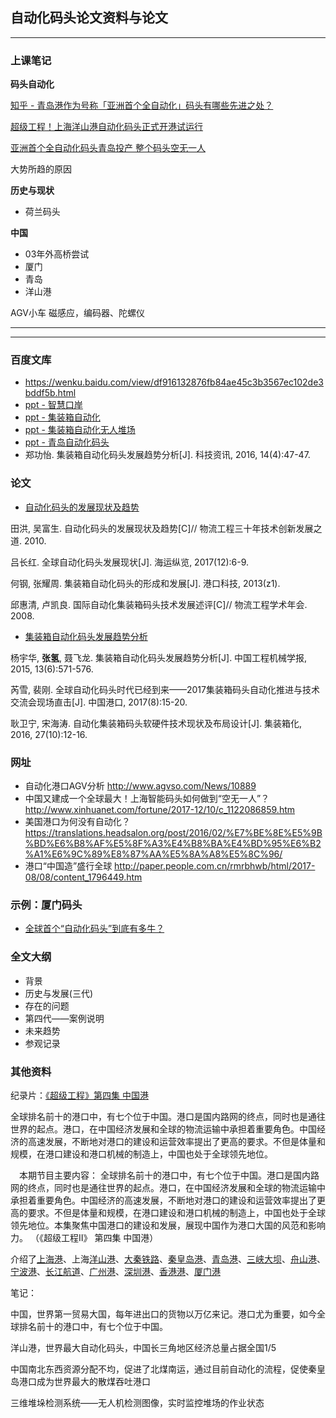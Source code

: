 ## **自动化码头论文资料与论文**

---

### 上课笔记

**码头自动化**

[知乎 - 青岛港作为号称「亚洲首个全自动化」码头有哪些先进之处？](https://www.zhihu.com/question/59753843)

[超级工程！上海洋山港自动化码头正式开港试运行](http://auto.sina.com.cn/j_kandian.d.html?docid=fypnqvn2820559&subch=bauto)

[亚洲首个全自动化码头青岛投产 整个码头空无一人](http://finance.ifeng.com/a/20170512/15369831_0.shtml)

大势所趋的原因

**历史与现状**

- 荷兰码头

**中国**

- 03年外高桥尝试
- 厦门
- 青岛
- 洋山港

AGV小车 磁感应，编码器、陀螺仪

---

---



### 百度文库

- https://wenku.baidu.com/view/df916132876fb84ae45c3b3567ec102de3bddf5b.html
- [ppt - 智慧口岸](https://wenku.baidu.com/view/d0dfff5f7ed5360cba1aa8114431b90d6c8589fc.html?from=search)
- [ppt - 集装箱自动化](https://wenku.baidu.com/view/03afc4d2a6c30c2258019e80.html?from=search)
- [ppt - 集装箱自动化无人堆场](https://wenku.baidu.com/view/03afc4d2a6c30c2258019e80.html?from=search)
- [ppt - 青岛自动化码头](https://wenku.baidu.com/view/e2a5a3990b1c59eef9c7b486.html?from=search)
- 郑功怡. 集装箱自动化码头发展趋势分析[J]. 科技资讯, 2016, 14(4):47-47.



### 论文

- [自动化码头的发展现状及趋势](http://www.docin.com/p-1778745613.html)

田洪, 吴富生. 自动化码头的发展现状及趋势[C]// 物流工程三十年技术创新发展之道. 2010.

吕长红. 全球自动化码头发展现状[J]. 海运纵览, 2017(12):6-9. 

何钢, 张耀周. 集装箱自动化码头的形成和发展[J]. 港口科技, 2013(z1). 

邱惠清, 卢凯良. 国际自动化集装箱码头技术发展述评[C]// 物流工程学术年会. 2008. 

- [集装箱自动化码头发展趋势分析](https://wenku.baidu.com/view/2ead95c46c175f0e7cd137f0.html)

杨宇华, **张氢**, 聂飞龙. 集装箱自动化码头发展趋势分析[J]. 中国工程机械学报, 2015, 13(6):571-576. 

芮雪, 裴刚. 全球自动化码头时代已经到来——2017集装箱码头自动化推进与技术交流会现场直击[J]. 中国港口, 2017(8):15-20. 

耿卫宁, 宋海涛. 自动化集装箱码头软硬件技术现状及布局设计[J]. 集装箱化, 2016, 27(10):12-16. 



### 网址

- 自动化港口AGV分析 http://www.agvso.com/News/10889
- 中国又建成一个全球最大！上海智能码头如何做到“空无一人”？ http://www.xinhuanet.com/fortune/2017-12/10/c_1122086859.htm
- 美国港口为何没有自动化？ https://translations.headsalon.org/post/2016/02/%E7%BE%8E%E5%9B%BD%E6%B8%AF%E5%8F%A3%E4%B8%BA%E4%BD%95%E6%B2%A1%E6%9C%89%E8%87%AA%E5%8A%A8%E5%8C%96/
- 港口“中国造”盛行全球 http://paper.people.com.cn/rmrbhwb/html/2017-08/08/content_1796449.htm

### 





### 示例：厦门码头

- [全球首个“自动化码头”到底有多牛？](http://www.sohu.com/a/167826978_99926688)



### 全文大纲

- 背景
- 历史与发展(三代)
- 存在的问题
- 第四代——案例说明
- 未来趋势
- 参观记录





### 其他资料

纪录片：[《超级工程》第四集 中国港](http://tv.cctv.com/2016/10/04/VIDE4WFjhtGyhyDAEo86lsRv161004.shtml)

​        全球排名前十的港口中，有七个位于中国。港口是国内路网的终点，同时也是通往世界的起点。港口，在中国经济发展和全球的物流运输中承担着重要角色。中国经济的高速发展，不断地对港口的建设和运营效率提出了更高的要求。不但是体量和规模，在港口建设和港口机械的制造上，中国也处于全球领先地位。

　本期节目主要内容： 全球排名前十的港口中，有七个位于中国。港口是国内路网的终点，同时也是通往世界的起点。港口，在中国经济发展和全球的物流运输中承担着重要角色。中国经济的高速发展，不断地对港口的建设和运营效率提出了更高的要求。不但是体量和规模，在港口建设和港口机械的制造上，中国也处于全球领先地位。本集聚焦中国港口的建设和发展，展现中国作为港口大国的风范和影响力。 （《超级工程Ⅱ》 第四集 中国港）

介绍了[上海港](https://zh.wikipedia.org/wiki/%E4%B8%8A%E6%B5%B7%E6%B8%AF)、上海[洋山港](https://zh.wikipedia.org/wiki/%E6%B4%8B%E5%B1%B1%E6%B8%AF)、[大秦铁路](https://zh.wikipedia.org/wiki/%E5%A4%A7%E7%A7%A6%E9%93%81%E8%B7%AF)、[秦皇岛港](https://zh.wikipedia.org/wiki/%E7%A7%A6%E7%9A%87%E5%B2%9B%E6%B8%AF)、[青岛港](https://zh.wikipedia.org/wiki/%E9%9D%92%E5%B2%9B%E6%B8%AF)、[三峡大坝](https://zh.wikipedia.org/wiki/%E4%B8%89%E5%B3%A1%E5%A4%A7%E5%9D%9D)、[舟山港](https://zh.wikipedia.org/w/index.php?title=%E8%88%9F%E5%B1%B1%E6%B8%AF&action=edit&redlink=1)、[宁波港](https://zh.wikipedia.org/wiki/%E5%AF%A7%E6%B3%A2%E6%B8%AF)、[长江航道](https://zh.wikipedia.org/w/index.php?title=%E9%95%BF%E6%B1%9F%E8%88%AA%E9%81%93&action=edit&redlink=1)、[广州港](https://zh.wikipedia.org/wiki/%E5%B9%BF%E5%B7%9E%E6%B8%AF)、[深圳港](https://zh.wikipedia.org/wiki/%E6%B7%B1%E5%9C%B3%E6%B8%AF)、[香港港](https://zh.wikipedia.org/wiki/%E9%A6%99%E6%B8%AF%E6%B8%AF)、[厦门港](https://zh.wikipedia.org/wiki/%E5%8E%A6%E9%97%A8%E6%B8%AF) 



笔记：

中国，世界第一贸易大国，每年进出口的货物以万亿来记。港口尤为重要，如今全球排名前十的港口中，有七个位于中国。

洋山港，世界最大自动化码头，中国长三角地区经济总量占据全国1/5

中国南北东西资源分配不均，促进了北煤南运，通过目前自动化的流程，促使秦皇岛港口成为世界最大的散煤吞吐港口

三维堆垛检测系统——无人机检测图像，实时监控堆场的作业状态

